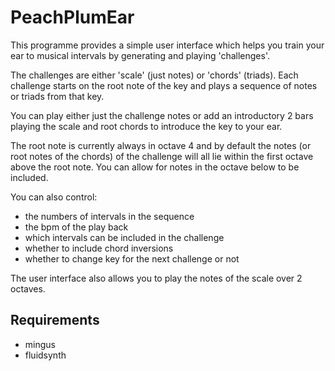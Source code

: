 PeachPlumEar
================

This programme provides a simple user interface which helps you train your ear to musical intervals by generating and playing 'challenges'.

The challenges are either 'scale' (just notes) or 'chords' (triads).
Each challenge starts on the root note of the key and plays a sequence of notes or triads from that key.

You can play either just the challenge notes or add an introductory 2 bars playing the scale and root chords to introduce the key to your ear.

The root note is currently always in octave 4 and by default the notes (or root notes of the chords) of the challenge will all lie within the first octave above the root note. You can allow for notes in the octave below to be included.

You can also control:
- the numbers of intervals in the sequence
- the bpm of the play back
- which intervals can be included in the challenge
- whether to include chord inversions
- whether to change key for the next challenge or not

The user interface also allows you to play the notes of the scale over 2 octaves.



Requirements
------------

- mingus
- fluidsynth
